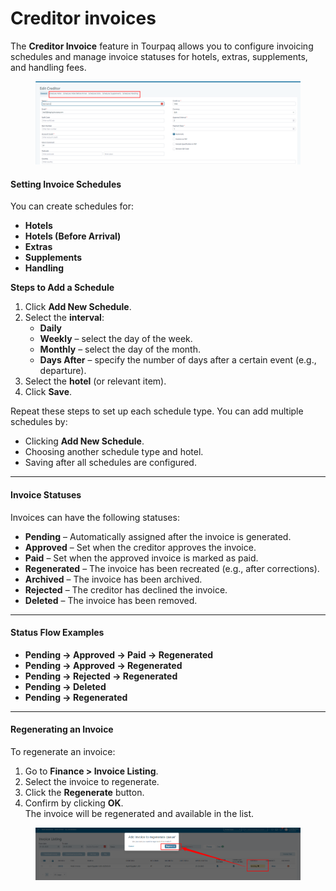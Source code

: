 # Creditor invoices

The **Creditor Invoice** feature in Tourpaq allows you to configure invoicing schedules and manage invoice statuses for hotels, extras, supplements, and handling fees.

<figure><img src="../.gitbook/assets/image (24) (1) (1) (1) (1) (1) (1) (1) (1).png" alt=""><figcaption></figcaption></figure>

#### **Setting Invoice Schedules**

You can create schedules for:

* **Hotels**
* **Hotels (Before Arrival)**
* **Extras**
* **Supplements**
* **Handling**

**Steps to Add a Schedule**

1. Click **Add New Schedule**.
2. Select the **interval**:
   * **Daily**
   * **Weekly** – select the day of the week.
   * **Monthly** – select the day of the month.
   * **Days After** – specify the number of days after a certain event (e.g., departure).
3. Select the **hotel** (or relevant item).
4. Click **Save**.

Repeat these steps to set up each schedule type. You can add multiple schedules by:

* Clicking **Add New Schedule**.
* Choosing another schedule type and hotel.
* Saving after all schedules are configured.

***

#### **Invoice Statuses**

Invoices can have the following statuses:

* **Pending** – Automatically assigned after the invoice is generated.
* **Approved** – Set when the creditor approves the invoice.
* **Paid** – Set when the approved invoice is marked as paid.
* **Regenerated** – The invoice has been recreated (e.g., after corrections).
* **Archived** – The invoice has been archived.
* **Rejected** – The creditor has declined the invoice.
* **Deleted** – The invoice has been removed.

***

#### **Status Flow Examples**

* **Pending → Approved → Paid → Regenerated**
* **Pending → Approved → Regenerated**
* **Pending → Rejected → Regenerated**
* **Pending → Deleted**
* **Pending → Regenerated**

***

#### **Regenerating an Invoice**

To regenerate an invoice:

1. Go to **Finance > Invoice Listing**.
2. Select the invoice to regenerate.
3. Click the **Regenerate** button.
4. Confirm by clicking **OK**.\
   The invoice will be regenerated and available in the list.

<figure><img src="../.gitbook/assets/image (25) (1) (1) (1) (1) (1) (1) (1).png" alt=""><figcaption></figcaption></figure>
